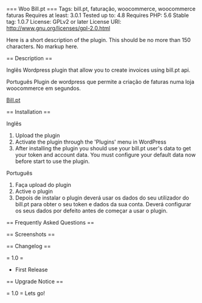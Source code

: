 === Woo Bill.pt ===
Tags: bill.pt, faturação, woocommerce, woocommerce faturas
Requires at least: 3.0.1
Tested up to: 4.8
Requires PHP: 5.6
Stable tag: 1.0.7
License: GPLv2 or later
License URI: http://www.gnu.org/licenses/gpl-2.0.html
 
Here is a short description of the plugin.  This should be no more than 150 characters.  No markup here.
 
== Description ==

Inglês
Wordpress plugin that allow you to create invoices using bill.pt api. 


Português
Plugin de wordpress que permite a criação de faturas numa loja woocommerce em segundos. 

[Bill.pt](https://bill.pt/ "Bill.pt Software de faturação online") 

 
== Installation ==
 
Inglês
1. Upload the plugin
1. Activate the plugin through the 'Plugins' menu in WordPress
1. After installing the plugin you should use your bill.pt user's data to get your token and account data.
You must configure your default data now before start to use the plugin.

Português
1. Faça upload do plugin
1. Active o plugin
1. Depois de instalar o plugin deverá usar os dados do seu utilizador do bill.pt para obter o seu token e dados da sua conta.
Deverá configurar os seus dados por defeito antes de começar a usar o plugin. 

 
== Frequently Asked Questions ==
 
 
== Screenshots ==
 
 
== Changelog ==
 
= 1.0 =
* First Release
 
 
== Upgrade Notice ==
 
= 1.0 =
Lets go!